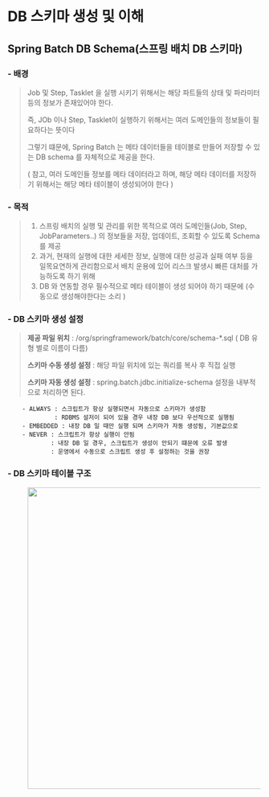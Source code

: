 
# DB 스키마 생성 및 이해


## Spring Batch DB Schema(스프링 배치 DB 스키마)
### - 배경
  >  Job 및 Step, Tasklet 을 실행 시키기 위해서는 해당 파트들의 상태 및 파라미터 등의 정보가 존재있어야 한다.
  >
  > 즉, JOb 이나 Step, Tasklet이 실행하기 위해서는 여러 도메인들의 정보들이 필요하다는 뜻이다
  >
  > 그렇기 떄문에, Spring Batch 는 메타 데이터들을 테이블로 만들어 저장할 수 있는 DB schema 를 자체적으로 제공을 한다.
  > 
  > ( 참고, 여러 도메인들 정보를 메타 데이터라고 하며, 해당 메타 데이터를 저장하기 위해서는 해당 메타 테이블이 생성되어야 한다 )
### - 목적
  > 1. 스프링 배치의 실행 및 관리를 위한 목적으로 여러 도메인들(Job, Step, JobParameters..) 의 정보들을 저장, 업데이트, 조회할 수 있도록 Schema 를 제공
  > 2. 과거, 현재의 실행에 대한 세세한 정보, 실행에 대한 성공과 실패 여부 등을 일목요연하게 관리함으로서 배치 운용에 있어 리스크 발생시 빠른 대처를 가능하도록 하기 위해
  > 3. DB 와 연동할 경우 필수적으로 메타 테이블이 생성 되어야 하기 때문에 (수동으로 생성해야한다는 소리 )

### - DB 스키마 생성 설정
  > **제공 파일 위치** : /org/springframework/batch/core/schema-*.sql ( DB 유형 별로 이름이 다름)
  >
  > **스키마 수동 생성 설정** : 해당 파일 위치에 있는 쿼리를 복사 후 직접 실행
  > 
  > **스키마 자동 생성 설정** : spring.batch.jdbc.initialize-schema 설정을 내부적으로 처리하면 된다.
  > 
        - ALWAYS : 스크립트가 항상 실행되면서 자동으로 스키마가 생성함
                 : RDBMS 설저이 되어 있을 경우 내장 DB 보다 우선적으로 실행됨
        - EMBEDDED : 내장 DB 일 때만 실행 되며 스키마가 자동 생성됨, 기본값으로
        - NEVER : 스크립트가 항상 실행이 안됨
                : 내장 DB 일 경우, 스크립트가 생성이 안되기 떄문에 오류 발생
                : 운영에서 수동으로 스크립트 생성 후 설정하는 것을 권장
  > 
  
### - DB 스키마 테이블 구조

  > <img align="right" width="600" height="600" src = "[https://github.com/ByeonChanHO/Back_End_Study/assets/38696775/e549fb8d-390f-4981-bfcf-77675bddd056.png]" />



